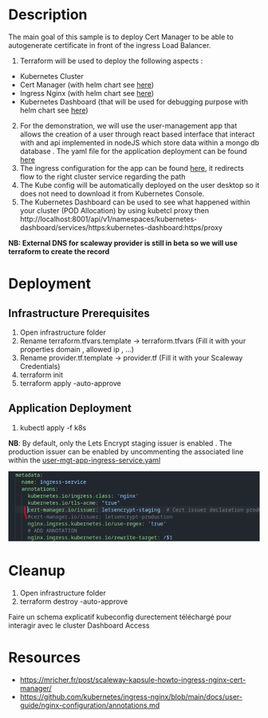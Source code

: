 # Description
The main goal of this sample is to deploy Cert Manager to be able to autogenerate certificate in front of the ingress Load Balancer.
1. Terraform will be used to deploy the following aspects :
- Kubernetes Cluster 
- Cert Manager (with helm chart see [here](./infrastructure/cert-manager.tf))
- Ingress Nginx (with helm chart see [here](./infrastructure/ingress-nginx.tf))
- Kubernetes Dashboard (that will be used for debugging purpose with helm chart see [here](./infrastructure/kubernetes-dashboard.tf))

2. For the demonstration, we will use the user-management app that allows the creation of a user through react based interface that interact with and api implemented in nodeJS which store data within a mongo db database .
The yaml file for the application deployment can be found [here](./k8s/user-mgt-app.yaml)
3. The ingress configuration for the app can be found [here](./k8s/user-mgt-app-ingress-service.yaml), it redirects flow to the right cluster service regarding the path
4. The Kube config will be automatically deployed on the user desktop so it does not need to download it from Kubernetes Console.
5. The Kubernetes Dashboard can be used to see what happened within your cluster (POD Allocation) by using kubetcl proxy then
http://localhost:8001/api/v1/namespaces/kubernetes-dashboard/services/https:kubernetes-dashboard:https/proxy


**NB: External DNS for scaleway provider is still in beta so we will use terraform to create the record**



# Deployment
## Infrastructure Prerequisites
1. Open infrastructure folder
2. Rename terraform.tfvars.template -> terraform.tfvars (Fill it with your properties domain , allowed ip , ...)
3. Rename provider.tf.template -> provider.tf (Fill it with your Scaleway Credentials)
2. terraform init
3. terraform apply -auto-approve
## Application Deployment
1. kubectl apply -f k8s

**NB**: By default, only the Lets Encrypt staging issuer is enabled . The production issuer can be enabled by uncommenting the associated line within the 
[user-mgt-app-ingress-service.yaml](./k8s/user-mgt-app-ingress-service.yaml)

![Issuer Switch](./docs/resources/images/issuer_switch.png)

# Cleanup
1. Open infrastructure folder
2. terraform destroy -auto-approve



Faire un schema explicatif
kubeconfig durectement téléchargé pour interagir avec le cluster
Dashboard Access


# Resources
- https://mricher.fr/post/scaleway-kapsule-howto-ingress-nginx-cert-manager/
- https://github.com/kubernetes/ingress-nginx/blob/main/docs/user-guide/nginx-configuration/annotations.md
